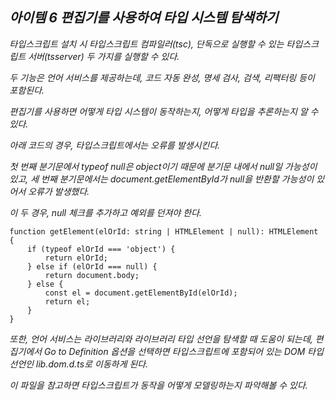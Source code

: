 ## *아이템 6 편집기를 사용하여 타입 시스템 탐색하기*

*타입스크립트 설치 시 타입스크립트 컴파일러(tsc), 단독으로 실행할 수 있는 타입스크립트 서버(tsserver) 두 가지를 실행할 수 있다.*

*두 기능은 언어 서비스를 제공하는데, 코드 자동 완성, 명세 검사, 검색, 리팩터링 등이 포함된다.*

*편집기를 사용하면 어떻게 타입 시스템이 동작하는지, 어떻게 타입을 추론하는지 알 수 있다.*

*아래 코드의 경우, 타입스크립트에서는 오류를 발생시킨다.*

*첫 번째 분기문에서 typeof null은 object이기 때문에 분기문 내에서 null일 가능성이 있고, 세 번째 분기문에서는 document.getElementById가 null을 반환할 가능성이 있어서 오류가 발생했다.*

*이 두 경우, null 체크를 추가하고 예외를 던져야 한다.*

```tsx
function getElement(elOrId: string | HTMLElement | null): HTMLElement {
    if (typeof elOrId === 'object') {
        return elOrId;
    } else if (elOrId === null) {
        return document.body;
    } else {
        const el = document.getElementById(elOrId);
        return el;
    }
}
```

*또한, 언어 서비스는 라이브러리와 라이브러리 타입 선언을 탐색할 때 도움이 되는데, 편집기에서 Go to Definition 옵션을 선택하면 타입스크립트에 포함되어 있는 DOM 타입 선언인 lib.dom.d.ts로 이동하게 된다.*

*이 파일을 참고하면 타입스크립트가 동작을 어떻게 모델링하는지 파악해볼 수 있다.*